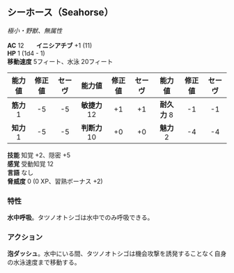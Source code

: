## シーホース（Seahorse）
*極小・野獣、無属性*

**AC** 12　　**イニシアチブ** +1 (11)  
**HP** 1 (1d4 - 1)  
**移動速度** 5フィート、水泳 20フィート

| 能力値 | 修正値 | セーヴ | 能力値 | 修正値 | セーヴ | 能力値 | 修正値 | セーヴ |
|:---:|:---:|:---:|:---:|:---:|:---:|:---:|:---:|:---:|
| **筋力** 1 | -5 | -5 | **敏捷力** 12 | +1 | +1 | **耐久力** 8 | -1 | -1 |
| **知力** 1 | -5 | -5 | **判断力** 10 | +0 | +0 | **魅力** 2 | -4 | -4 |

**技能** 知覚 +2、隠密 +5  
**感覚** 受動知覚 12  
**言語** なし  
**脅威度** 0 (0 XP、習熟ボーナス +2)

### 特性
**水中呼吸**。タツノオトシゴは水中でのみ呼吸できる。

### アクション
**泡ダッシュ**。水中にいる間、タツノオトシゴは機会攻撃を誘発することなく自身の水泳速度まで移動する。